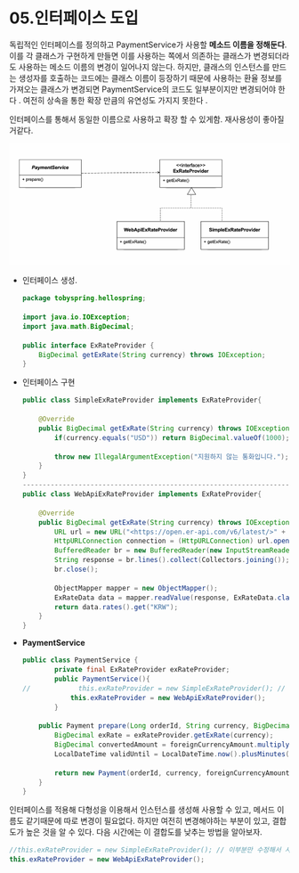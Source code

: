 # 05.인터페이스 도입

독립적인 인터페이스를 정의하고 PaymentService가 사용할 **메소드 이름을 정해둔다**.  이를 각 클래스가 구현하게 만들면 이를 사용하는 쪽에서 의존하는 클래스가 변경되더라도 사용하는 메소드 이름의 변경이 일어나지 않는다. 하지만, 클래스의 인스턴스를 만드는 생성자를 호출하는 코드에는 클래스 이름이 등장하기 때문에 사용하는 환율 정보를  가져오는 클래스가 변경되면 PaymentService의 코드도 일부분이지만 변경되어야 한다 . 여전히 상속을 통한 확장 만큼의 유연성도 가지지 못한다 .

인터페이스를 통해서 동일한 이름으로 사용하고 확장 할 수 있게함. 재사용성이 좋아질거같다.

![image-20241114233336238](images.assets/05_image.png)

- 인터페이스 생성.

  ```java
  package tobyspring.hellospring;
  
  import java.io.IOException;
  import java.math.BigDecimal;
  
  public interface ExRateProvider {
      BigDecimal getExRate(String currency) throws IOException;
  }
  ```

- 인터페이스 구현

  ```java
  public class SimpleExRateProvider implements ExRateProvider{
  
      @Override
      public BigDecimal getExRate(String currency) throws IOException {
          if(currency.equals("USD")) return BigDecimal.valueOf(1000);
  
          throw new IllegalArgumentException("지원하지 않는 통화입니다.");
      }
  }
  --------------------------------------------------------------------------
  public class WebApiExRateProvider implements ExRateProvider{
  
      @Override
      public BigDecimal getExRate(String currency) throws IOException {
          URL url = new URL("<https://open.er-api.com/v6/latest/>" + currency);
          HttpURLConnection connection = (HttpURLConnection) url.openConnection();
          BufferedReader br = new BufferedReader(new InputStreamReader(connection.getInputStream()));
          String response = br.lines().collect(Collectors.joining());
          br.close();
  
          ObjectMapper mapper = new ObjectMapper();
          ExRateData data = mapper.readValue(response, ExRateData.class);
          return data.rates().get("KRW");
      }
  }
  ```

- **PaymentService**

  ```java
  public class PaymentService {
          private final ExRateProvider exRateProvider;
          public PaymentService(){
  //            this.exRateProvider = new SimpleExRateProvider(); // 이부분만 수정해서 사용할수이따.
              this.exRateProvider = new WebApiExRateProvider();
          }
  
      public Payment prepare(Long orderId, String currency, BigDecimal foreignCurrencyAmount) throws IOException {
          BigDecimal exRate = exRateProvider.getExRate(currency);
          BigDecimal convertedAmount = foreignCurrencyAmount.multiply(exRate);
          LocalDateTime validUntil = LocalDateTime.now().plusMinutes(30);
  
          return new Payment(orderId, currency, foreignCurrencyAmount, exRate, convertedAmount, validUntil);
      }
  }
  ```

인터페이스를 적용해 다형성을 이용해서 인스턴스를 생성해 사용할 수 있고, 메서드 이름도 같기때문에 따로 변경이 필요없다. 하지만 여전히 변경해야하는 부분이 있고, 결합도가 높은 것을 알 수 있다. 다음 시간에는 이 결합도를 낮추는 방법을 알아보자.

```java
//this.exRateProvider = new SimpleExRateProvider(); // 이부분만 수정해서 사용할수이따.
this.exRateProvider = new WebApiExRateProvider();
```